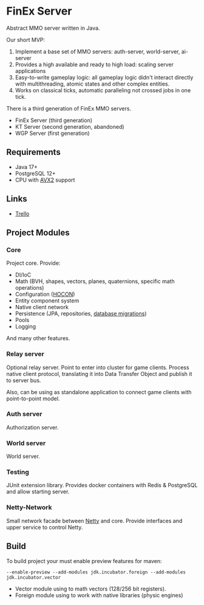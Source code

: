 # FinEx Server

Abstract MMO server written in Java.

Our short MVP:
1. Implement a base set of MMO servers: auth-server, world-server, ai-server
2. Provides a high available and ready to high load: scaling server applications 
3. Easy-to-write gameplay logic: all gameplay logic didn't interact directly with multithreading, atomic states and other complex entities.
4. Works on classical ticks, automatic paralleling not crossed jobs in one tick.

There is a third generation of FinEx MMO servers.
 - FinEx Server (third generation)
 - KT Server (second generation, abandoned)
 - WGP Server (first generation)

## Requirements
 - Java 17+
 - PostgreSQL 12+
 - CPU with [AVX2](https://en.wikipedia.org/wiki/Advanced_Vector_Extensions#CPUs_with_AVX2) support

## Links
 - [Trello](https://trello.com/b/MCEIOoTQ/finex-server)

## Project Modules
### Core
Project core.
Provide:
 - DI/IoC
 - Math (BVH, shapes, vectors, planes, quaternions, specific math operations)
 - Configuration ([HOCON](https://github.com/lightbend/config))
 - Entity component system
 - Native client network
 - Persistence (JPA, repositories, [database migrations](https://github.com/Fin-Ex/finex-evolution))
 - Pools
 - Logging

And many other features.

### Relay server
Optional relay server.
Point to enter into cluster for game clients. Process native client protocol, translating it into Data Transfer Object and publish it to server bus. 

Also, can be using as standalone application to connect game clients with point-to-point model.

### Auth server
Authorization server.

### World server
World server.

### Testing
JUnit extension library. 
Provides docker containers with Redis & PostgreSQL and allow starting server.

### Netty-Network
Small network facade between [Netty](https://github.com/netty/netty) and core. 
Provide interfaces and upper service to control Netty.

## Build
To build project your must enable preview features for maven:
```
--enable-preview --add-modules jdk.incubator.foreign --add-modules jdk.incubator.vector
```
 - Vector module using to math vectors (128/256 bit registers).
 - Foreign module using to work with native libraries (physic engines)